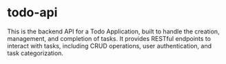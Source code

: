 # todo-api
This is the backend API for a Todo Application, built to handle the creation, management, and completion of tasks. It provides RESTful endpoints to interact with tasks, including CRUD operations, user authentication, and task categorization.
